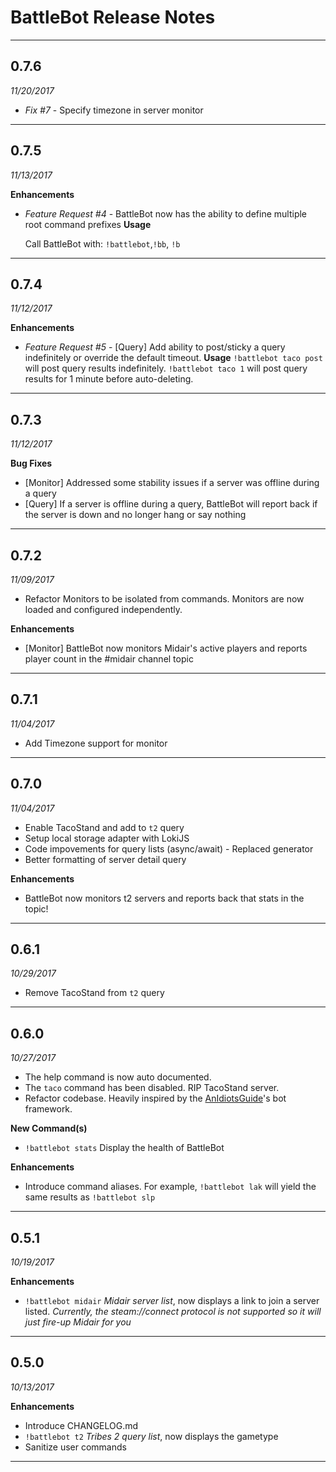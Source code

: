 # BattleBot Release Notes

---

## 0.7.6
*11/20/2017*

-  *Fix #7* - Specify timezone in server monitor

---

## 0.7.5
*11/13/2017*

**Enhancements**  

-  *Feature Request #4* - BattleBot now has the ability to define multiple root command prefixes 
    **Usage** 

    Call BattleBot with: `!battlebot`,`!bb`, `!b` 

---

## 0.7.4
*11/12/2017*

**Enhancements**  

-  *Feature Request #5* - [Query] Add ability to post/sticky a query indefinitely or override the default timeout.
    **Usage**
    `!battlebot taco post` will post query results indefinitely.
    `!battlebot taco 1` will post query results for 1 minute before auto-deleting.

---

## 0.7.3
*11/12/2017*

**Bug Fixes** 

- [Monitor] Addressed some stability issues if a server was offline during a query
- [Query] If a server is offline during a query, BattleBot will report back if the server is down and no longer hang or say nothing

---

## 0.7.2
*11/09/2017*

- Refactor Monitors to be isolated from commands. Monitors are now loaded and configured independently.

**Enhancements** 

- [Monitor] BattleBot now monitors Midair's active players and reports player count in the #midair channel topic

---
## 0.7.1
*11/04/2017*

- Add Timezone support for monitor

---

## 0.7.0
*11/04/2017*

- Enable TacoStand and add to `t2` query
- Setup local storage adapter with LokiJS
- Code impovements for query lists (async/await) - Replaced generator
- Better formatting of server detail query

**Enhancements** 

- BattleBot now monitors t2 servers and reports back that stats in the topic!

---

## 0.6.1
*10/29/2017*

- Remove TacoStand from `t2` query

---
## 0.6.0
*10/27/2017*

- The help command is now auto documented.
- The `taco` command has been disabled. RIP TacoStand server.
- Refactor codebase. Heavily inspired by the [AnIdiotsGuide](https://github.com/An-Idiots-Guide/guidebot)'s bot framework.


**New Command(s)** 

- `!battlebot stats` Display the health of BattleBot


**Enhancements** 

- Introduce command aliases. For example, `!battlebot lak` will yield the same results as `!battlebot slp`

---

## 0.5.1
*10/19/2017*

**Enhancements** 

- `!battlebot midair` *Midair server list*, now displays a link to join a server listed. *Currently, the steam://connect protocol is not supported so it will just fire-up Midair for you*

---
## 0.5.0
*10/13/2017*

**Enhancements** 

- Introduce CHANGELOG.md
- `!battlebot t2` *Tribes 2 query list*, now displays the gametype
- Sanitize user commands

---